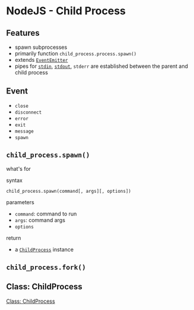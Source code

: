 # NodeJS - Child Process

## Features

- spawn subprocesses
- primarily function `child_process.process.spawn()`
- extends [`EventEmitter`](nodejs-class-eventemitter.md)
- pipes for [`stdin`](nodejs-class-childprocess.md#property-childprocess.stdin), [`stdout`](nodejs-class-childprocess.md#property-childprocess.stdout), `stderr` are established between the parent and child process

## Event

- `close`
- `disconnect`
- `error`
- `exit`
- `message`
- `spawn`

## `child_process.spawn()`

what's for

syntax

`child_process.spawn(command[, args][, options])`

parameters

- `command`: command to run
- `args`: command args
- `options`

return

- a [`ChildProcess`]() instance

## `child_process.fork()`

## Class: ChildProcess

[Class: ChildProcess](nodejs-class-childprocess.md)



